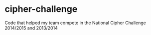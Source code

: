 # cipher-challenge
Code that helped my team compete in the National Cipher Challenge 2014/2015 and 2013/2014

